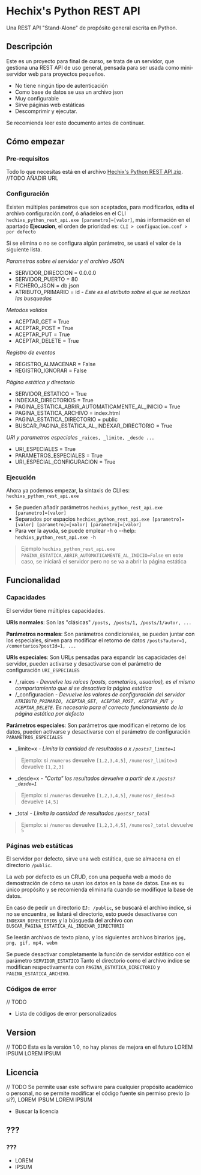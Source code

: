 # Hechix's Python REST API
Una REST API "Stand-Alone" de propósito general escrita en Python.

## Descripción
Este es un proyecto para final de curso, se trata de un servidor, que gestiona una REST API de uso general, pensada para ser usada como mini-servidor web para proyectos pequeños.
- No tiene ningún tipo de autenticación
- Como base de datos se usa un archivo json
- Muy configurable
- Sirve páginas web estáticas
- Descomprimir y ejecutar.

Se recomienda leer este documento antes de continuar.

## Cómo empezar
### Pre-requisitos
Todo lo que necesitas está en el archivo [Hechix's Python REST API.zip](https://google.es). //TODO AÑADIR URL
### Configuración
Existen múltiples parámetros que son aceptados, para modificarlos, edita el archivo configuración.conf, ó añadelos en el CLI `hechixs_python_rest_api.exe [parametro]=[valor]`, más información en el apartado **Ejecucion**, el orden de prioridad es: `CLI > configuacion.conf > por defecto`

Si se elimina o no se configura algún parámetro, se usará el valor de la siguiente lista.

*Parametros sobre el servidor y el archivo JSON*
- SERVIDOR_DIRECCION = 0.0.0.0
- SERVIDOR_PUERTO = 80
- FICHERO_JSON = db.json
- ATRIBUTO_PRIMARIO = id *- Este es el atributo sobre el que se realizan las busquedas*

*Metodos validos*
- ACEPTAR_GET = True
- ACEPTAR_POST = True
- ACEPTAR_PUT = True
- ACEPTAR_DELETE = True

*Registro de eventos*
- REGISTRO_ALMACENAR = False
- REGISTRO_IGNORAR = False

*Página estática y directorio*
- SERVIDOR_ESTATICO = True
- INDEXAR_DIRECTORIOS = True
- PAGINA_ESTATICA_ABRIR_AUTOMATICAMENTE_AL_INICIO = True
- PAGINA_ESTATICA_ARCHIVO = index.html
- PAGINA_ESTATICA_DIRECTORIO = public
- BUSCAR_PAGINA_ESTATICA_AL_INDEXAR_DIRECTORIO = True

*URI y parametros especiales*  `_raices, _limite, _desde ...`
- URI_ESPECIALES = True
- PARAMETROS_ESPECIALES = True
- URI_ESPECIAL_CONFIGURACION = True

### Ejecución
Ahora ya podemos empezar, la sintaxis de CLI es: `hechixs_python_rest_api.exe`
- Se pueden añadir parámetros `hechixs_python_rest_api.exe [parametro]=[valor]`
- Separados por espacios `hechixs_python_rest_api.exe [parametro]=[valor] [parametro]=[valor] [parametro]=[valor]`
- Para ver la ayuda, se puede emplear -h o --help: `hechixs_python_rest_api.exe -h`

> Ejemplo `hechixs_python_rest_api.exe PAGINA_ESTATICA_ABRIR_AUTOMATICAMENTE_AL_INICIO=False` en este caso, se iniciará el servidor pero no se va a abrir la página estática

## Funcionalidad
### Capacidades
El servidor tiene múltiples capacidades.

**URIs normales**:  Son las "clásicas" `/posts, /posts/1, /posts/1/autor, ...`

**Parámetros normales**: Son parámetros condicionales, se pueden juntar con los especiales, sirven para modificar el retorno de datos `/posts?autor=1, /comentarios?postId=1, ...`

**URIs especiales**: Son URLs pensadas para expandir las capacidades del servidor, pueden activarse y desactivarse con el parámetro de configuración `URI_ESPECIALES`
- /_raices  *- Devuelve las raíces (posts, cometarios, usuarios), es el mismo comportamiento que si se desactiva la página estática*
- /_configuracion *- Devuelve los valores de configuración del servidor `ATRIBUTO_PRIMARIO, ACEPTAR_GET, ACEPTAR_POST, ACEPTAR_PUT y ACEPTAR_DELETE`. Es necesario para el correcto funcionamiento de la página estática por defecto*

**Parámetros especiales**: Son parámetros que modifican el retorno de los datos, pueden activarse y desactivarse con el parámetro de configuración `PARAMETROS_ESPECIALES` 
- _limite=x *- Limita la cantidad de resultados a x `/posts?_limite=1`*
> Ejemplo: si `/numeros` devuelve `[1,2,3,4,5]`, `/numeros?_limite=3` devuelve `[1,2,3]`
- _desde=x *- "Corta" los resultados  devuelve a partir de x `/posts?_desde=1`*
> Ejemplo: si `/numeros` devuelve `[1,2,3,4,5]`, `/numeros?_desde=3` devuelve `[4,5]`
- _total *- Limita la cantidad de resultados `/posts?_total`*
> Ejemplo: si `/numeros` devuelve `[1,2,3,4,5]`, `/numeros?_total` devuelve `5`

### Páginas web estáticas
El servidor por defecto, sirve una web estática, que se almacena en el directorio `/public`.

La web por defecto es un CRUD, con una pequeña web a modo de demostración de cómo se usan los datos en la base de datos. Ese es su único propósito y se recomienda eliminarla cuando se modifique la base de datos.

En caso de pedir un directorio `EJ: /public`, se buscará el archivo índice, si no se encuentra, se listará el directorio, esto puede desactivarse con `INDEXAR_DIRECTORIOS` y la búsqueda del archivo con `BUSCAR_PAGINA_ESTATICA_AL_INDEXAR_DIRECTORIO`

Se leerán archivos de texto plano, y los siguientes archivos binarios `jpg, png, gif, mp4, webm`

Se puede desactivar completamente la función de servidor estático con el parámetro `SERVIDOR_ESTATICO`
Tanto el directorio como el archivo índice se modifican respectivamente con `PAGINA_ESTATICA_DIRECTORIO` y `PAGINA_ESTATICA_ARCHIVO`.

### Códigos de error
// TODO
- Lista de códigos de error personalizados

## Version
// TODO
Esta es la versión 1.0, no hay planes de mejora en el futuro LOREM IPSUM LOREM IPSUM

## Licencia
// TODO
Se permite usar este software para cualquier propósito académico o personal, no se permite modificar el código fuente sin permiso previo (o si?), LOREM IPSUM LOREM IPSUM
- Buscar la licencia

## ???
### ???
- LOREM
- IPSUM
